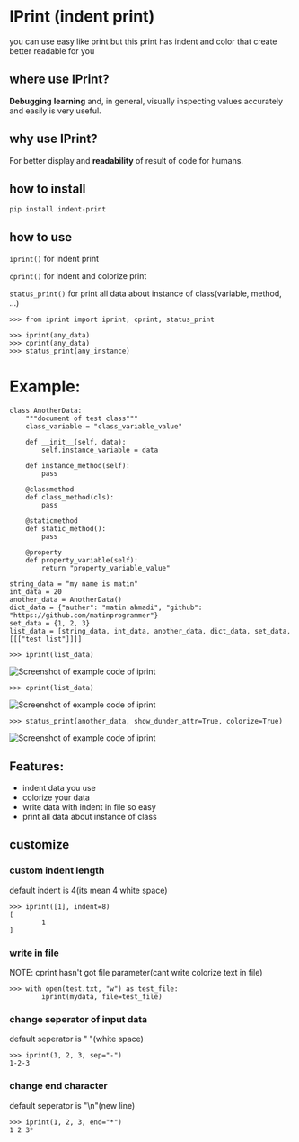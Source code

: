 # IPrint (indent print)
you can use easy like print but this print has indent and color
that create better readable for you

## where use IPrint?
**Debugging** **learning** and, in general, visually inspecting values accurately and easily is very useful.

## why use IPrint?
For better display and **readability** of result of code for humans.

## how to install
    pip install indent-print

## how to use
`iprint()` for indent print

`cprint()` for indent and colorize print

`status_print()` for print all data about instance of class(variable, method, ...)

    >>> from iprint import iprint, cprint, status_print

    >>> iprint(any_data)
    >>> cprint(any_data)
    >>> status_print(any_instance)

# Example:
    class AnotherData:
        """document of test class"""
        class_variable = "class_variable_value"
    
        def __init__(self, data):
            self.instance_variable = data
    
        def instance_method(self):
            pass
    
        @classmethod
        def class_method(cls):
            pass
    
        @staticmethod
        def static_method():
            pass
    
        @property
        def property_variable(self):
            return "property_variable_value"

    string_data = "my name is matin"
    int_data = 20
    another_data = AnotherData()
    dict_data = {"auther": "matin ahmadi", "github": "https://github.com/matinprogrammer"}
    set_data = {1, 2, 3}
    list_data = [string_data, int_data, another_data, dict_data, set_data, [[["test list"]]]]

`>>> iprint(list_data)`

![Screenshot of example code of iprint](media/example_of_iprint.png)


`>>> cprint(list_data)`

![Screenshot of example code of iprint](media/example_of_cprint.png)

`>>> status_print(another_data, show_dunder_attr=True, colorize=True)`

![Screenshot of example code of iprint](media/example_of_status_print.png)

## Features:
+ indent data you use
+ colorize your data
+ write data with indent in file so easy
+ print all data about instance of class

## customize
### custom indent length
default indent is 4(its mean 4 white space)

    >>> iprint([1], indent=8)
    [
            1
    ]

### write in file
NOTE: cprint hasn't got file parameter(cant write colorize text in file)

    >>> with open(test.txt, "w") as test_file:
            iprint(mydata, file=test_file)
### change seperator of input data
default seperator is " "(white space)

    >>> iprint(1, 2, 3, sep="-")
    1-2-3

### change end character
default seperator is "\n"(new line)

    >>> iprint(1, 2, 3, end="*")
    1 2 3*


    
